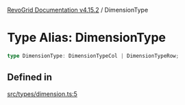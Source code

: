[RevoGrid Documentation v4.15.2](README.md) / DimensionType

# Type Alias: DimensionType

```ts
type DimensionType: DimensionTypeCol | DimensionTypeRow;
```

## Defined in

[src/types/dimension.ts:5](https://github.com/revolist/revogrid/blob/30cfedca97f5b42c948bd2668fa87c350d2411bd/src/types/dimension.ts#L5)
